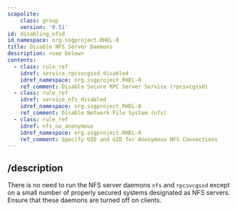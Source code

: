 ```yaml
---
scapolite:
    class: group
    version: '0.51'
id: disabling_nfsd
id_namespace: org.ssgproject.RHEL-8
title: Disable NFS Server Daemons
description: <see below>
contents:
  - class: rule_ref
    idref: service_rpcsvcgssd_disabled
    idref_namespace: org.ssgproject.RHEL-8
    ref_comment: Disable Secure RPC Server Service (rpcsvcgssd)
  - class: rule_ref
    idref: service_nfs_disabled
    idref_namespace: org.ssgproject.RHEL-8
    ref_comment: Disable Network File System (nfs)
  - class: rule_ref
    idref: nfs_no_anonymous
    idref_namespace: org.ssgproject.RHEL-8
    ref_comment: Specify UID and GID for Anonymous NFS Connections
---
```



## /description

There
is no need to run the NFS server daemons `nfs` and `rpcsvcgssd` except
on a small number of properly secured systems designated as NFS servers.
Ensure that these daemons are turned off on clients.
